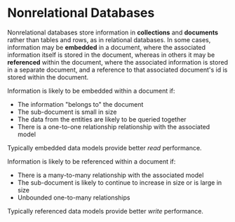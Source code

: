 # Nonrelational Databases

Nonrelational databases store information in **collections** and **documents** rather than tables and rows, as in relational databases. In some cases, information may be **embedded** in a document, where the associated information itself is stored in the document, whereas in others it may be **referenced** within the document, where the associated information is stored in a separate document, and a reference to that associated document's id is stored within the document. 

Information is likely to be embedded within a document if:
  * The information "belongs to" the document
  * The sub-document is small in size
  * The data from the entities are likely to be queried together
  * There is a one-to-one relationship relationship with the associated model

Typically embedded data models provide better *read* performance.

Information is likely to be referenced within a document if:
  * There is a many-to-many relationship with the associated model
  * The sub-document is likely to continue to increase in size or is large in size
  * Unbounded one-to-many relationships

Typically referenced data models provide better *write* performance.